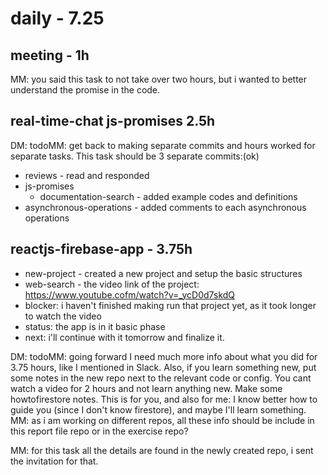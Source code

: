 # daily - 7.25

## meeting - 1h

MM: you said this task to not take over two hours, but i wanted to better understand the promise in the code.
## real-time-chat js-promises 2.5h

DM: todoMM: get back to making separate commits and hours worked for separate tasks. This task should be 3 separate commits:(ok)

* reviews - read and responded
* js-promises
  * documentation-search - added example codes and definitions
* asynchronous-operations - added comments to each asynchronous operations


## reactjs-firebase-app - 3.75h
* new-project - created a new project and setup the basic structures
* web-search - the video link of the project: https://www.youtube.cofm/watch?v=_ycD0d7skdQ
* blocker: i haven't finished making run that project yet, as it took longer to watch the video
* status: the app is in it basic phase
* next: i'll continue with it tomorrow and finalize it.

DM: todoMM: going forward I need much more info about what you did for 3.75 hours, like I mentioned in Slack. Also, if you learn something new, put some notes in the new repo next to the relevant code or config. You cant watch a video for 2 hours and not learn anything new. Make some howtofirestore notes. This is for you, and also for me: I know better how to guide you (since I don't know firestore), and maybe I'll learn something. MM: as i am working on different repos, all these info should be include in this report file repo or in the exercise repo?

MM: for this task all the details are found in the newly created repo, i sent the invitation for that. 